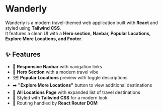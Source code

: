 #  Wanderly

Wanderly is a modern travel-themed web application built with **React** and styled using **Tailwind CSS**.  
It features a clean UI with a **Hero section, Navbar, Popular Locations, Explore More Locations, and Footer**.  

## ✨ Features
- 🧭 **Responsive Navbar** with navigation links  
- 🎉 **Hero Section** with a modern travel vibe  
- 🗺️ **Popular Locations** preview with toggle descriptions  
- ➡️ **"Explore More Locations"** button to view additional destinations  
- 📍 **All Locations Page** with expanded list of travel destinations  
- 🎨 Styled with **Tailwind CSS** for a modern look  
- 🚀 Routing handled by **React Router DOM**  
